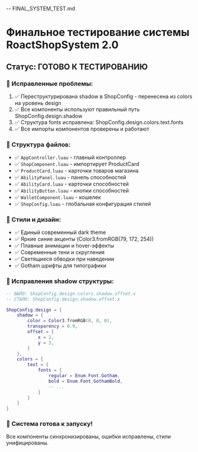 -- FINAL_SYSTEM_TEST.md
# Финальное тестирование системы RoactShopSystem 2.0

## Статус: ГОТОВО К ТЕСТИРОВАНИЮ

### 🎯 Исправленные проблемы:
1. ✅ Переструктурирована shadow в ShopConfig - перенесена из colors на уровень design
2. ✅ Все компоненты используют правильный путь ShopConfig.design.shadow
3. ✅ Структура fonts исправлена: ShopConfig.design.colors.text.fonts
4. ✅ Все импорты компонентов проверены и работают

### 📁 Структура файлов:
- ✅ `AppController.luau` - главный контроллер
- ✅ `ShopComponent.luau` - импортирует ProductCard
- ✅ `ProductCard.luau` - карточки товаров магазина  
- ✅ `AbilityPanel.luau` - панель способностей
- ✅ `AbilityCard.luau` - карточки способностей
- ✅ `AbilityButton.luau` - кнопки способностей
- ✅ `WalletComponent.luau` - кошелек
- ✅ `ShopConfig.luau` - глобальная конфигурация стилей

### 🎨 Стили и дизайн:
- ✅ Единый современный dark theme
- ✅ Яркие синие акценты (Color3.fromRGB(79, 172, 254))
- ✅ Плавные анимации и hover-эффекты
- ✅ Современные тени и скругления
- ✅ Светящиеся обводки при наведении
- ✅ Gotham шрифты для типографики

### 🔧 Исправления shadow структуры:
```lua
-- БЫЛО: ShopConfig.design.colors.shadow.offset.x
-- СТАЛО: ShopConfig.design.shadow.offset.x

ShopConfig.design = {
    shadow = {
        color = Color3.fromRGB(0, 0, 0),
        transparency = 0.9,
        offset = {
            x = 2,
            y = 3,
        }
    },
    colors = {
        text = {
            fonts = {
                regular = Enum.Font.Gotham,
                bold = Enum.Font.GothamBold,
                -- ...
            }
        }
    }
}
```

### 🚀 Система готова к запуску!
Все компоненты синхронизированы, ошибки исправлены, стили унифицированы.
